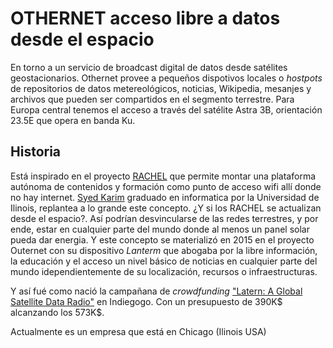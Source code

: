 # OTHERNET acceso libre a datos desde el espacio
En torno a un servicio de broadcast digital de datos desde satélites geostacionarios. Othernet provee a pequeños dispotivos locales o _hostpots_ de repositorios de datos metereológicos, noticias, Wikipedia, mesanjes y archivos que pueden ser compartidos en el segmento terrestre. 
Para Europa central tenemos el acceso a través del satélite Astra 3B, orientación 23.5E que opera en banda Ku.

## Historia
Está inspirado en el proyecto [RACHEL](https://worldpossible.org/) que permite montar una plataforma autónoma de contenidos y formación como punto de acceso wifi allí donde no hay internet. [Syed Karim](https://www.linkedin.com/in/syedkarim1/) graduado en informatica por la Universidad de Ilinois, replantea a lo grande este concepto. ¿Y si los RACHEL se actualizan desde el espacio?. Así podrían desvincularse de las redes terrestres, y por ende, estar en cualquier parte del mundo donde al menos un panel solar pueda dar energia. Y este concepto se materializó en 2015 en el proyecto Outernet con su dispositivo _Lanterm_ que abogaba por la libre información, la educación y el acceso un nivel básico de noticias en cualquier parte del mundo idependientemente de su localización, recursos o infraestructuras. 

Y así fué como nació la campañana de _crowdfunding_ ["Latern: A Global Satellite Data Radio"](https://igg.me/at/outernet/x#/updates/all) en Indiegogo. Con un presupuesto de 390K$ alcanzando los 573K$. 



Actualmente es un empresa que está en Chicago (Ilinois USA)
 
